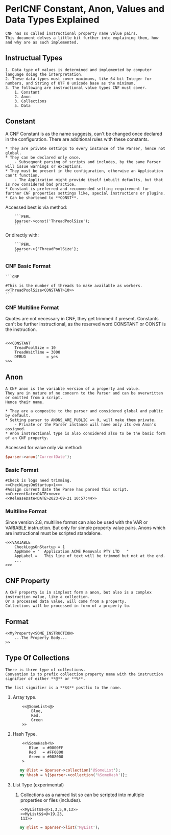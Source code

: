 # PerlCNF Constant, Anon, Values and Data Types Explained

    CNF has so called instructional property name value pairs.
    This document delves a little bit further into explaining them, how and why are as such implemented.

## Instructual Types

    1. Data type of values is determined and implemented by computer language doing the interpretation.
    2. These data types must cover maximums, like 64 bit Integer for numbers, and String of UTF 8 unicode base as the minimum.
    3. The following are instructional value types CNF must cover.
        1. Constant
        2. Anon
        3. Collections
        5. Data

## Constant

A CNF Constant is as the name suggests, can't be changed once declared in the configuration.
There are additional rules with these constants.

    * They are private settings to every instance of the Parser, hence not global.
    * They can be declared only once.
        - Subsequent parsing of scripts and includes, by the same Parser will issue warnings or exceptions.
    * They must be present in the configuration, otherwise an Application can't function.
        - The Application might provide itself inbuilt defaults, but that is now considered bad practice.
    * Constant is preferred and recommended setting requirement for further CNF properties settings like, special instructions or plugins.
    * Can be shortened to **CONST**.

Accessed best is via method:

        ```PERL
        $parser->const('ThreadPoolSize');
        ```

Or directly with:

        ```PERL
        $parser->{'ThreadPoolSize'};
        ```

### CNF Basic Format

    ```CNF

    #This is the number of threads to make available as workers.
    <<ThreadPoolSize<CONSTANT>10>>
    ```

### CNF Multiline Format

Quotes are not necessary in CNF, they get trimmed if present.
Constants can't be further instructional, as the reserved word CONSTANT or CONST is the instruction.


```CNF

<<<CONSTANT
    TreadPoolSize = 10
    TreadWaitTime = 3000
    DEBUG         = yes
>>>
```

## Anon

    A CNF anon is the variable version of a property and value.
    They are in nature of no concern to the Parser and can be overwritten or omitted from a script.
    Hence their name.

    * They are a composite to the parser and considered global and public by default.
    * Setting parser to ANONS_ARE_PUBLIC => 0, will make them private.
        - Private or the Parser instance will have only its own Anon's assigned.
    * Anon instructional type is also considered also to be the basic form of an CNF property.

Accessed for value only via method:

```Perl
$parser->anon('CurrentDate');
```

### Basic Format

```CNF
#Check is logs need trimming.
<<CheckLogsOnStartup<1>>>
#Assign current date the Parse has parsed this script.
<<CurrentDate<DATE>now>>
<<ReleaseDate<DATE>2023-09-21 10:57:44>>
```

### Multiline Format

Since version 2.8, multiline format can also be used with the VAR or VARIABLE instruction.
But only for simple property value pairs.
Anons which are instructional must be scripted standalone.

```CNF
<<<VARIABLE
    CheckLogsOnStartup = 1
    AppName = "  Application ACME Removals PTY LTD   "
    AppLabel =   This line of text will be trimmed but not at the end.
    ...
>>>
```

## CNF Property

    A CNF property is in simplest form a anon, but also is a complex instruction value, like a collection.
    Or a processed data value, will come from a property.
    Collections will be processed in form of a property to.


## Format

```CNF
<<MyProperty<SOME_INSTRUCTION>
    ...The Property Body...
>>
```

## Type Of Collections

    There is three type of collections.
    Convention is to prefix collection property name with the instruction signifier of either **@** or **%**.

    The list signifier is a **$$** postfix to the name.

1. Array type.
    ```CNF
        <<@SomeList<@>
            Blue,
            Red,
            Green
        >>
    ```

2. Hash Type.
    ```CNF
        <<%SomeHash<%>
           Blue  = #0000FF
           Red   = #FF0000
           Green = #008000
        >
    ```

    ```PERL
       my @list = $parser->collection('@SomeList');
       my %hash = %{$parser->collection('%SomeHash')};
    ```

3. List Type (experimental)
    1. Collections as a named list so can be scripted into multiple properties or files (includes).
        ```CNF
        <<MyList$$<@>1,3,5,9,13>>
        <<MyList$$<@>19,23,
        113>>
        ```
    ```PERL
       my @list = $parser->list('MyList');
    ```
